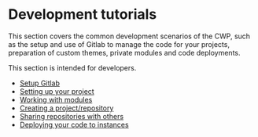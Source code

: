 <!--
title: Development tutorials
pagenumber: 2
-->

# Development tutorials

This section covers the common development scenarios of the CWP, such as the setup and use of Gitlab to manage the code
for your projects, preparation of custom themes, private modules and code deployments.

This section is intended for developers.

* [Setup Gitlab](../development-tutorials/gitlab-setup)
* [Setting up your project](../development-tutorials/setting-up-your-project)
* [Working with modules](../development-tutorials/working-with-modules)
* [Creating a project/repository](../development-tutorials/creating-repositories)
* [Sharing repositories with others](../development-tutorials/sharing-repositories)
* [Deploying your code to instances](../development-tutorials/deploying-code)
